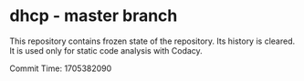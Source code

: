 # dhcp - master branch

This repository contains frozen state of the repository.
Its history is cleared. It is used only for static code
analysis with Codacy.

Commit Time: 1705382090